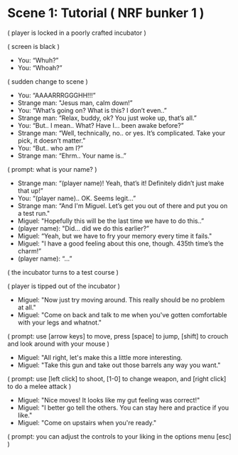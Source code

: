 Scene 1: Tutorial ( NRF bunker 1 )
=====

( player is locked in a poorly crafted incubator )

( screen is black )

- You: “Whuh?”
- You: “Whoah?”

( sudden change to scene )

- You: “AAAARRRGGGHH!!!”
- Strange man: "Jesus man, calm down!”
- You: “What’s going on? What is this? I don’t even..”
- Strange man: “Relax, buddy, ok? You just woke up, that’s all.”
- You: “But.. I mean.. What? Have I... been awake before?”
- Strange man: “Well, technically, no.. or yes. It’s complicated. Take your pick, it doesn’t matter.”
- You: “But.. who am I?”
- Strange man: “Ehrm.. Your name is..”

( prompt: what is your name? )

- Strange man: “(player name)! Yeah, that’s it! Definitely didn’t just make that up!”
- You: “(player name).. OK. Seems legit...”
- Strange man: “And I'm Miguel. Let’s get you out of there and put you on a test run."
- Miguel: "Hopefully this will be the last time we have to do this..”
- (player name): "Did... did we do this earlier?”
- Miguel: “Yeah, but we have to fry your memory every time it fails."
- Miguel: "I have a good feeling about this one, though. 435th time’s the charm!”
- (player name): “...”

( the incubator turns to a test course )

( player is tipped out of the incubator )

- Miguel: "Now just try moving around. This really should be no problem at all."
- Miguel: "Come on back and talk to me when you've gotten comfortable with your legs and whatnot."

( prompt: use [arrow keys] to move, press [space] to jump, [shift] to crouch and look around with your mouse )

- Miguel: "All right, let's make this a little more interesting.
- Miguel: "Take this gun and take out those barrels any way you want."

( prompt: use [left click] to shoot, [1-0] to change weapon, and [right click] to do a melee attack )

- Miguel: "Nice moves! It looks like my gut feeling was correct!"
- Miguel: "I better go tell the others. You can stay here and practice if you like."
- Miguel: "Come on upstairs when you're ready."

( prompt: you can adjust the controls to your liking in the options menu [esc] )

